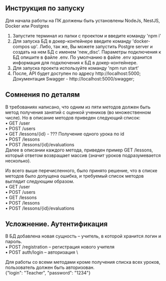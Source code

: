 ## Инструкция по запуску ##

Для начала работы на ПК должены быть установлены NodeJs, NestJS, Docker или Postgres

1) Запустите терминал из папки с проектом и введите команду 'npm i'
2) Для запуска БД в докер-контейнере введите команду   'docker-compos up'. Либо, так же, Вы можете запустить Postgre server и создать на нем БД с именем 'new_disc'.
Параметры подключения к БД опишите в файле .env. По умолчанию в файле .env хранится информация для подключения к БД в докер-контейнере.
3) Для запуска проекта используйте команду 'npm run start'
4) После, API будет доступен по адресу http://localhost:5000;
Документация Swagger - http://localhost:5000/swagger;

## Сомнения по деталям ##

В требованиях написано, что одним из пяти методов должен быть метод получения занятий с оценкой учеников (во множественном числе). Но в описание методов приведен следующий список:\
•	 GET /user \
•	POST /users \
•	GET /lessons/{id} - ??? Получение одного урока по id \
•	POST /lessons \
•	POST /lessons/{id}/evaluations \
Далее в описании каждого метода, приведен пример GET /lessons, который ответом возвращает массив (значит уроков подразумевается несколько).

Из всего выше перечисленного, было принято решение, что в списке методов было допущена ошибка, и требуемый список методов выглядит следующим образом.\
•	GET /user \
•	POST /users \
•	GET /lessons \
•	POST /lessons \
•	POST /lessons/{id}/evaluations

## Усложнение. Аутентификация ##

В БД добавлена новая сущность – учитель, в которой хранится логин и пароль. \
•	POST /registration – регистрация нового учителя \
•	POST auth/login – авторизация \

Для работы со всеми методами кроме получения списка всех уроков, пользователь должен быть авторизован. \
{"login": "Teacher", "password": "1234"} 

